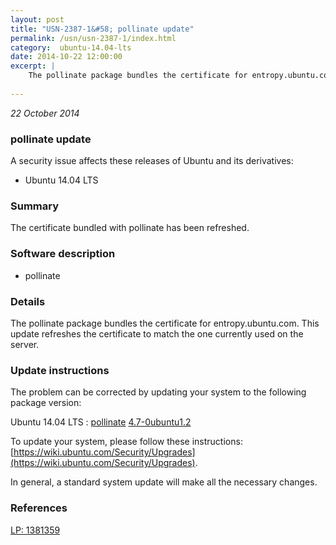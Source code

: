 ```yaml
---
layout: post
title: "USN-2387-1&#58; pollinate update"
permalink: /usn/usn-2387-1/index.html
category:  ubuntu-14.04-lts
date: 2014-10-22 12:00:00
excerpt: |
    The pollinate package bundles the certificate for entropy.ubuntu.com. This update refreshes the certificate to match the one currently used on the server. 
    
--- 
```

 
 

*22 October 2014*

### pollinate update

A security issue affects these releases of Ubuntu and its derivatives:

* Ubuntu 14.04 LTS

### Summary

The certificate bundled with pollinate has been refreshed. 

### Software description

* pollinate 

### Details

The pollinate package bundles the certificate for entropy.ubuntu.com. This update refreshes the certificate to match the one currently used on the server. 

### Update instructions

The problem can be corrected by updating your system to the following package version:

Ubuntu 14.04 LTS
 : [pollinate](https://launchpad.net/ubuntu/+source/pollinate) <span> [4.7-0ubuntu1.2](https://launchpad.net/ubuntu/+source/pollinate/4.7-0ubuntu1.2) </span> 

To update your system, please follow these instructions: [https://wiki.ubuntu.com/Security/Upgrades](https://wiki.ubuntu.com/Security/Upgrades).

In general, a standard system update will make all the necessary changes. 

### References

 
 [LP: 1381359](https://launchpad.net/bugs/1381359)
 

